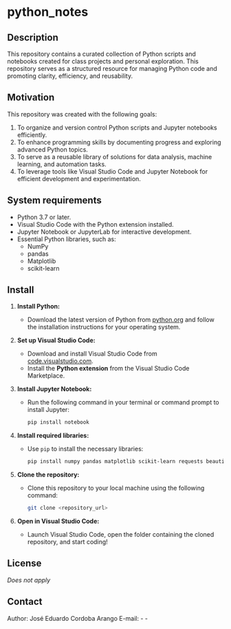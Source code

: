 # python_notes

## Description
This repository contains a curated collection of Python scripts and notebooks created for class projects and personal exploration. This repository serves as a structured resource for managing Python code and promoting clarity, efficiency, and reusability.  

## Motivation
This repository was created with the following goals:  
1. To organize and version control Python scripts and Jupyter notebooks efficiently.  
2. To enhance programming skills by documenting progress and exploring advanced Python topics.  
3. To serve as a reusable library of solutions for data analysis, machine learning, and automation tasks.  
4. To leverage tools like Visual Studio Code and Jupyter Notebook for efficient development and experimentation.  

## System requirements
- Python 3.7 or later.  
- Visual Studio Code with the Python extension installed.  
- Jupyter Notebook or JupyterLab for interactive development.  
- Essential Python libraries, such as:
  - NumPy
  - pandas
  - Matplotlib
  - scikit-learn

## Install
1. **Install Python:**  
   - Download the latest version of Python from [python.org](https://www.python.org/) and follow the installation instructions for your operating system.  

2. **Set up Visual Studio Code:**  
   - Download and install Visual Studio Code from [code.visualstudio.com](https://code.visualstudio.com/).  
   - Install the **Python extension** from the Visual Studio Code Marketplace.  

3. **Install Jupyter Notebook:**  
   - Run the following command in your terminal or command prompt to install Jupyter:  
     ```bash
     pip install notebook
     ```  

4. **Install required libraries:**  
   - Use `pip` to install the necessary libraries:  
     ```bash
     pip install numpy pandas matplotlib scikit-learn requests beautifulsoup4
     ```  

5. **Clone the repository:**  
   - Clone this repository to your local machine using the following command:  
     ```bash
     git clone <repository_url>
     ```  

6. **Open in Visual Studio Code:**  
   - Launch Visual Studio Code, open the folder containing the cloned repository, and start coding!

## License
*Does not apply*

## Contact
Author: José Eduardo Cordoba Arango
E-mail: - -
